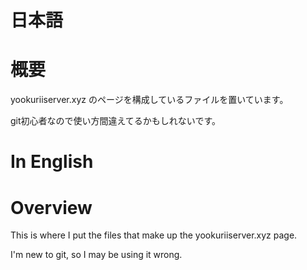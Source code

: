 # 日本語
# 概要
yookuriiserver.xyz のページを構成しているファイルを置いています。

git初心者なので使い方間違えてるかもしれないです。

# In English
# Overview
This is where I put the files that make up the yookuriiserver.xyz page.

I'm new to git, so I may be using it wrong.